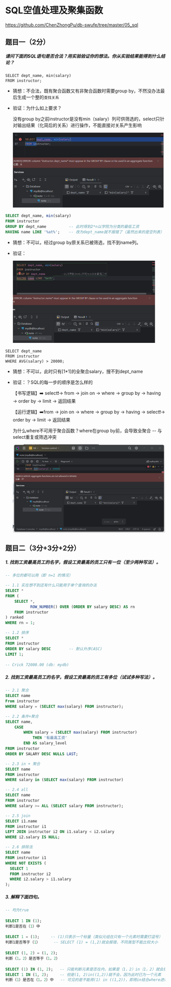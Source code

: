 # SQL空值处理及聚集函数

https://github.com/ChenZhongPu/db-swufe/tree/master/05_sql



## 题目一（2分）

##### 请问下面的SQL语句是否合法？用实验验证你的想法。你从实验结果能得到什么结论？



```
SELECT dept_name, min(salary)
FROM instructor;
```

- 猜想：不合法，既有聚合函数又有非聚合函数时需要group by，不然没办法最后生成一个整的`查找关系`

- 验证：为什么如上要求？

  没有group by之前instructor是没有min（salary）列可供筛选的，select只针对输出结果（化简后的关系）进行操作，不能直接对关系产生影响

  <img src="./04.assets/image-20250408085717835.png" alt="image-20250408085717835" style="zoom:50%;" />

```sql
SELECT dept_name, min(salary)
FROM instructor
GROUP BY dept_name			-- 此时得到2*n以学院为分类的最低工资
HAVING name LIKE '%at%';	-- 改为dept_name就不报错了（虽然出来的是空列表）
```

- 猜想：不可以，经过group by原关系已被筛选，找不到name列。

- 验证：

  <img src="./04.assets/image-20250408091702920.png" alt="image-20250408091702920" style="zoom:50%;" />

```
SELECT dept_name
FROM instructor
WHERE AVG(salary) > 20000;
```

- 猜想：不可以，此时只有[1*1]的全聚合salary，搜不到dept_name

- 验证：？SQL的每一步的顺序是怎么样的

  【书写逻辑】➡️ select❗️→ from → join on → where → group by → having → order by → limit → 返回结果

  【运行逻辑】➡️from → join on → where → group by → having → select❗️→ order by → limit → 返回结果

  为什么where不可用于聚合函数？where在group by前，会导致全聚合 -- 与select重复或筛选冲突

  <img src="./04.assets/image-20250408092554812.png" alt="image-20250408092554812" style="zoom:50%;" />



## 题目二（3分+3分+2分）

##### 1. 找到工资最高员工的名字，假设工资最高的员工只有一位（至少两种写法）。

```sql
-- 多位的都可以用（即 n=1 的情况）
```

```sql
-- 1.1 实在想不到还有什么只能用于单个查询的办法
SELECT *
FROM (
    SELECT *,
           ROW_NUMBER() OVER (ORDER BY salary DESC) AS rn
    FROM instructor
) ranked
WHERE rn = 1;
```

```sql
-- 1.2 排序
SELECT *
FROM instructor
ORDER BY salary DESC		-- 默认升序(ASC)
LIMIT 1;

-- Crick 72000.00 (db: mydb)
```

##### 2. 找到工资最高员工的名字，假设工资最高的员工有多位（试试多种写法）。

```sql
-- 2.1 聚合
SELECT name
From instructor
WHERE salary = (SELECT max(salary) FROM instructor);
```

```sql
-- 2.2 条件+聚合
SELECT name,
	CASE
		WHEN salary = (SELECT max(salary) FROM instructor)
			THEN '有最高工资'
		END AS salary_level
FROM instructor
ORDER BY SALARY DESC NULLS LAST;
```

```sql
-- 2.3 in + 聚合
SELECT name
FROM instructor
WHERE salary in (SELECT max(salary) FROM instructor)
```

```sql
-- 2.4 all
SELECT name
FROM instructor
WHERE salary >= ALL (SELECT salary FROM instructor);
```

```sql
-- 2.5 join
SELECT i1.name
FROM instructor i1
LEFT JOIN instructor i2 ON i1.salary < i2.salary
WHERE i2.salary IS NULL;
```

```sql
-- 2.6 排除法
SELECT name
FROM instructor i1
WHERE NOT EXISTS (
  SELECT 1
  FROM instructor i2
  WHERE i2.salary > i1.salary
);
```

##### 3. 解释下面四句。

```sql
-- 均为true

SELECT 1 IN (1);
判断1是否在（1）中

SELECT 1 = (1);		-- (1)只表示一个标量（类似元组在只有一个元素时需要打逗号）
判断1是否等于（1）		-- SELECT (1) = (1,2)就会报错，不同类型不能比较大小

SELECT (1, 2) = (1, 2);
判断（1，2）是否等于（1，2）

SELECT (1) IN (1, 2);	-- 只能判断元素是否在内，如果是（1，2）in（1，2）就会报错
SELECT 1 IN (1, 2);		-- 但是(1, 2)in((1,2))就不会，因为此时已为一个元素
判断（1）是否在（1，2）中	 -- 可见的是不能用(1) in ((1,2))，即用in结合where进行判断时对象必须是表格的一个一阶元素
```